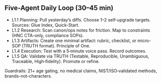 ## Five-Agent Daily Loop (30–45 min)

- L1.1 Planning: Pull yesterday’s diffs. Choose 1–2 self-upgrade targets. Sources: Glue Index, Quick-Start.
- L1.2 Research: Scan canon/ops notes for friction. Map to constraints (HNC CTA-only, compliance SOPs).
- L1.3 Artifacts: Create one minimal artifact: rubric, checklist, or micro-SOP (TRUTH format). Principle of One.
- L1.4 Execution: Test with a 5‑minute voice pass. Record outcomes.
- L1.5 QA: Validate via TRUTH (Testable, Reproducible, Unambiguous, Traceable, High‑fidelity). Promote or refine.

Guardrails: 21+ age gating, no medical claims, NIST/ISO‑validated methods, brands-not-characters.


